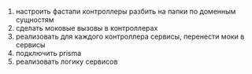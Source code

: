 1) настроить фастапи контроллеры разбить на папки по доменным сущностям
2) сделать моковые вызовы в контроллерах
3) реализовать для каждого контроллера сервисы, перенести моки в сервисы
4) подключить prisma
5) реализовать логику сервисов

